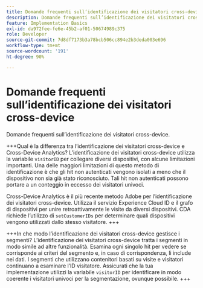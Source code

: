 ```yaml
---
title: Domande frequenti sull’identificazione dei visitatori cross-device
description: Domande frequenti sull’identificazione dei visitatori cross-device
feature: Implementation Basics
exl-id: da972fee-fe6e-45b2-af01-50674989c375
role: Developer
source-git-commit: 7d8df7173b3a78bcb506cc894e2b3deda003e696
workflow-type: tm+mt
source-wordcount: '191'
ht-degree: 90%

---
```


# Domande frequenti sull’identificazione dei visitatori cross-device

Domande frequenti sull’identificazione dei visitatori cross-device.

+++Qual è la differenza tra l’identificazione dei visitatori cross-device e Cross-Device Analytics?
L’identificazione dei visitatori cross-device utilizza la variabile `visitorID` per collegare diversi dispositivi, con alcune limitazioni importanti. Una delle maggiori limitazioni di questo metodo di identificazione è che gli hit non autenticati vengono isolati a meno che il dispositivo non sia già stato riconosciuto. Tali hit non autenticati possono portare a un conteggio in eccesso dei visitatori univoci.

Cross-Device Analytics è il più recente metodo Adobe per l’identificazione dei visitatori cross-device. Utilizza il servizio Experience Cloud ID e il grafo di dispositivi per unire retroattivamente le visite da diversi dispositivi. CDA richiede l’utilizzo di `setCustomerIDs` per determinare quali dispositivi vengono utilizzati dallo stesso visitatore.
+++

+++In che modo l’identificazione dei visitatori cross-device gestisce i segmenti?
L’identificazione dei visitatori cross-device tratta i segmenti in modo simile ad altre funzionalità. Esamina ogni singolo hit per vedere se corrisponde ai criteri del segmento e, in caso di corrispondenza, li include nei dati. I segmenti che utilizzano contenitori basati su visite e visitatori continuano a esaminare l’ID visitatore. Assicurati che la tua implementazione utilizzi la variabile `visitorID` per identificare in modo coerente i visitatori univoci per la segmentazione, ovunque possibile.
+++
